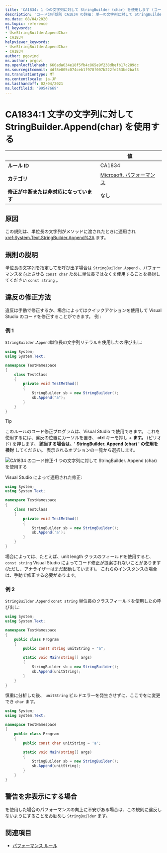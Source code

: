 ```yaml
---
title: 'CA1834: 1 つの文字列に対して StringBuilder (char) を使用します (コード分析)'
description: 'コード分析規則 CA1834 の詳細: 単一の文字列に対して StringBuilder (char) を使用する'
ms.date: 08/04/2020
ms.topic: reference
f1_keywords:
- UseStringBuilderAppendChar
- CA1834
helpviewer_keywords:
- UseStringBuilderAppendChar
- CA1834
author: pgovind
ms.author: prgovi
ms.openlocfilehash: 666ada634e18f5fb4c865e9f238dbefb17c289dc
ms.sourcegitcommit: 4df8e005c074ceb1f978f007b222fe253be2baf3
ms.translationtype: MT
ms.contentlocale: ja-JP
ms.lasthandoff: 02/04/2021
ms.locfileid: "99547669"
---
```

# <a name="ca1834-use-stringbuilderappendchar-for-single-character-strings"></a>CA1834:1 文字の文字列に対して StringBuilder.Append(char) を使用する

| | 値 |
|-|-|
| **ルール ID** |CA1834|
| **カテゴリ** |[Microsoft. パフォーマンス](performance-warnings.md)|
| **修正が中断または非対応になっています** |なし|

## <a name="cause"></a>原因

この規則は、単位長の文字列がメソッドに渡されたときに適用され <xref:System.Text.StringBuilder.Append%2A> ます。

## <a name="rule-description"></a>規則の説明

単位長の文字列を指定してを呼び出す場合は `StringBuilder.Append` 、パフォーマンスを向上させる `const char` ために単位長ではなくを使用することを検討してください `const string` 。

## <a name="how-to-fix-violations"></a>違反の修正方法

違反は手動で修正するか、場合によってはクイックアクションを使用して Visual Studio のコードを修正することができます。 例 :

### <a name="example-1"></a>例 1

`StringBuilder.Append`単位長の文字列リテラルを使用したの呼び出し:

```csharp
using System;
using System.Text;

namespace TestNamespace
{
    class TestClass
    {
        private void TestMethod()
        {
            StringBuilder sb = new StringBuilder();
            sb.Append("a");
        }
    }
}
```

> [!TIP]
> このルールのコード修正プログラムは、Visual Studio で使用できます。 これを使用するには、違反の位置にカーソルを置き、 **ctrl** キーを押し + **ます。** (ピリオド) を押します。 **該当する場合は、' StringBuilder. Append (char) ' の使用を検討** してください。 表示されるオプションの一覧から選択します。
>
> ![CA1834 のコード修正-1 つの文字列に対して StringBuilder. Append (char) を使用する](media/ca1834-codefix.png)

Visual Studio によって適用された修正:

```csharp
using System;
using System.Text;

namespace TestNamespace
{
    class TestClass
    {
        private void TestMethod()
        {
            StringBuilder sb = new StringBuilder();
            sb.Append('a');
        }
    }
}
```

場合によっては、たとえば、unit length クラスのフィールドを使用すると、 `const string` Visual Studio によってコード修正が提案されないことがあります (ただし、アナライザーはまだ起動しています)。 これらのインスタンスの場合は、手動で修正する必要があります。

### <a name="example-2"></a>例 2

`StringBuilder.Append` `const string` 単位長のクラスフィールドを使用したの呼び出し:

```cs
using System;
using System.Text;

namespace TestNamespace
{
    public class Program
    {
        public const string unitString = "a";

        static void Main(string[] args)
        {
            StringBuilder sb = new StringBuilder();
            sb.Append(unitString);
        }
    }
}
```

慎重に分析した後、 `unitString` ビルドエラーを発生させずに、ここでをに変更でき `char` ます。

```cs
using System;
using System.Text;

namespace TestNamespace
{
    public class Program
    {
        public const char unitString = 'a';

        static void Main(string[] args)
        {
            StringBuilder sb = new StringBuilder();
            sb.Append(unitString);
        }
    }
}
```

## <a name="when-to-suppress-warnings"></a>警告を非表示にする場合

を使用した場合のパフォーマンスの向上に不安がある場合は、この規則に違反しないようにすることをお勧めし `StringBuilder` ます。

## <a name="see-also"></a>関連項目

- [パフォーマンス ルール](performance-warnings.md)
